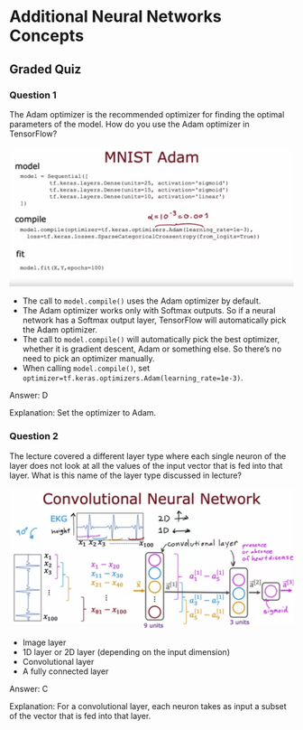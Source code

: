 # Additional Neural Networks Concepts

## Graded Quiz

### Question 1

The Adam optimizer is the recommended optimizer for finding the optimal parameters of the model. How do you use the Adam optimizer in TensorFlow?

![AdamOptimizer](./images/C2_W2_Q4_AdamOptimizer.png)

- The call to `model.compile()` uses the Adam optimizer by default.
- The Adam optimizer works only with Softmax outputs. So if a neural network has a Softmax output layer, TensorFlow will automatically pick the Adam optimizer.
- The call to `model.compile()` will automatically pick the best optimizer, whether it is gradient descent, Adam or something else. So there’s no need to pick an optimizer manually.
- When calling `model.compile()`, set `optimizer=tf.keras.optimizers.Adam(learning_rate=1e-3)`.

Answer: D

Explanation: Set the optimizer to Adam.

### Question 2

The lecture covered a different layer type where each single neuron of the layer does not look at all the values of the input vector that is fed into that layer. What is this name of the layer type discussed in lecture?

![ConvolutionalNeuralNetworks](./images/C2_W2_Q4_ConvolutionalNeuralNetworks.png)

- Image layer
- 1D layer or 2D layer (depending on the input dimension)
- Convolutional layer
- A fully connected layer

Answer: C

Explanation: For a convolutional layer, each neuron takes as input a subset of the vector that is fed into that layer.

